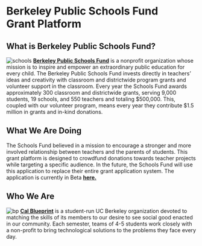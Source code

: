 Berkeley Public Schools Fund <br> Grant Platform
====

What is Berkeley Public Schools Fund?
----
![schools](https://bpsf-staging.herokuapp.com/assets/masthead.png "Schools Banner")
**[Berkeley Public Schools Fund](berkeleypublicschoolsfund.org)** is a nonprofit organization whose mission is to inspire and empower an extraordinary public education for every child. The Berkeley Public Schools Fund invests directly in teachers’ ideas and creativity with classroom and districtwide program grants and volunteer support in the classroom.
Every year the Schools Fund awards approximately 300 classroom and districtwide grants, serving 9,000 students, 19 schools, and 550 teachers and totaling $500,000. This, coupled with our volunteer program, means every year they contribute $1.5 million in grants and in-kind donations.

What We Are Doing
----
The Schools Fund believed in a mission to encourage a stronger and more involved relationship between teachers and the parents of students. This grant platform is designed to crowdfund donations towards teacher projects while targeting a specific audience. In the future, the Schools Fund will use this application to replace their entire grant application system.
The application is currently in Beta **[here.](https://schoolsfund-friendsandfamily.herokuapp.com/)**

Who We Are
----
![bp](http://bptech.berkeley.edu/assets/logo-full-large-d6419503b443e360bc6c404a16417583.png "BP Banner")
**[Cal Blueprint](http://www.calblueprint.org/)** is a student-run UC Berkeley organization devoted to matching the skills of its members to our desire to see social good enacted in our community. Each semester, teams of 4-5 students work closely with a non-profit to bring technological solutions to the problems they face every day.